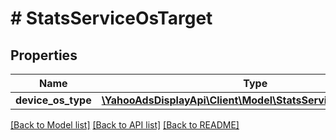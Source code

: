 # # StatsServiceOsTarget

## Properties

Name | Type | Description | Notes
------------ | ------------- | ------------- | -------------
**device_os_type** | [**\YahooAdsDisplayApi\Client\Model\StatsServiceDeviceOsType**](StatsServiceDeviceOsType.md) |  | [optional]

[[Back to Model list]](../../README.md#models) [[Back to API list]](../../README.md#endpoints) [[Back to README]](../../README.md)
